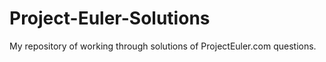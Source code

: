 # Project-Euler-Solutions
My repository of working through solutions of ProjectEuler.com questions.

